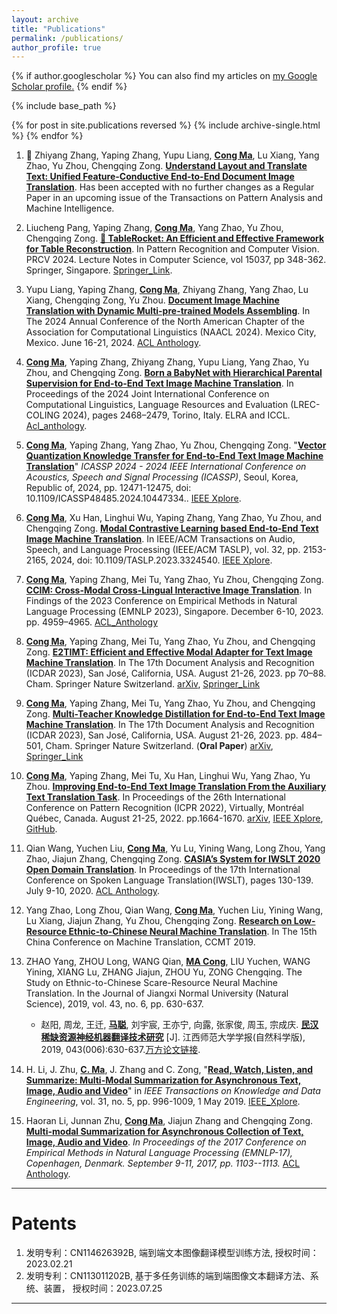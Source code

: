 ```yaml
---
layout: archive
title: "Publications"
permalink: /publications/
author_profile: true
---
```


{% if author.googlescholar %}
  You can also find my articles on <u><a href="{{author.googlescholar}}">my Google Scholar profile</a>.</u>
{% endif %}

{% include base_path %}

{% for post in site.publications reversed %}
  {% include archive-single.html %}
{% endfor %}




1. 🎉  Zhiyang Zhang, Yaping Zhang, Yupu Liang, **<u>Cong Ma</u>**, Lu Xiang, Yang Zhao, Yu Zhou, Chengqing Zong. **<u>Understand Layout and Translate Text: Unified Feature-Conductive End-to-End Document Image Translation</u>**. Has been accepted with no further changes as a Regular Paper in an upcoming issue of the Transactions on Pattern Analysis and Machine Intelligence.

2. Liucheng Pang, Yaping Zhang, **<u>Cong Ma</u>**, Yang Zhao, Yu Zhou, Chengqing Zong. **<u>🚀 TableRocket: An Efficient and Effective Framework for Table Reconstruction</u>**.  In Pattern Recognition and Computer Vision. PRCV 2024. Lecture Notes in Computer Science, vol 15037, pp 348-362. Springer, Singapore. [Springer_Link](https://doi.org/10.1007/978-981-97-8511-7_25).

3. Yupu Liang, Yaping Zhang, **<u>Cong Ma</u>**, Zhiyang Zhang, Yang Zhao, Lu Xiang, Chengqing Zong, Yu Zhou. **<u>Document Image Machine Translation with Dynamic Multi-pre-trained Models Assembling</u>**. In The 2024 Annual Conference of the North American Chapter of the Association for Computational Linguistics (NAACL 2024). Mexico City, Mexico. June 16-21, 2024. [ACL Anthology](https://aclanthology.org/2024.naacl-long.392/).

4. **<u>Cong Ma</u>**, Yaping Zhang, Zhiyang Zhang, Yupu Liang, Yang Zhao, Yu Zhou, and Chengqing Zong. **<u>Born a BabyNet with Hierarchical Parental Supervision for End-to-End Text Image Machine Translation</u>**. In Proceedings of the 2024 Joint International Conference on Computational Linguistics, Language Resources and Evaluation (LREC-COLING 2024), pages 2468–2479, Torino, Italy. ELRA and ICCL. [Acl_anthology](https://aclanthology.org/2024.lrec-main.222/).

5. **<u>Cong Ma</u>**, Yaping Zhang, Yang Zhao, Yu Zhou, Chengqing Zong. "**<u>Vector Quantization Knowledge Transfer for End-to-End Text Image Machine Translation</u>**" *ICASSP 2024 - 2024 IEEE International Conference on Acoustics, Speech and Signal Processing (ICASSP)*, Seoul, Korea, Republic of, 2024, pp. 12471-12475, doi: 10.1109/ICASSP48485.2024.10447334..  [IEEE Xplore](https://ieeexplore.ieee.org/document/10447334).

6. **<u>Cong Ma</u>**, Xu Han, Linghui Wu, Yaping Zhang, Yang Zhao, Yu Zhou, and Chengqing Zong. **<u>Modal Contrastive Learning based End-to-End Text Image Machine Translation</u>**. In IEEE/ACM Transactions on Audio, Speech, and Language Processing (IEEE/ACM TASLP), vol. 32, pp. 2153-2165, 2024, doi: 10.1109/TASLP.2023.3324540.  [IEEE Xplore](https://ieeexplore.ieee.org/document/10284997/).

7. **<u>Cong Ma</u>**, Yaping Zhang, Mei Tu, Yang Zhao, Yu Zhou, Chengqing Zong. **<u>CCIM: Cross-Modal Cross-Lingual Interactive Image Translation</u>**. In Findings of the 2023 Conference on Empirical Methods in Natural Language Processing (EMNLP 2023), Singapore. December 6-10, 2023. pp. 4959–4965. [ACL_Anthology](https://aclanthology.org/2023.findings-emnlp.330/)

8. **<u>Cong Ma</u>**, Yaping Zhang, Mei Tu, Yang Zhao, Yu Zhou, and Chengqing Zong. **<u>E2TIMT: Efficient and Effective Modal Adapter for Text Image Machine Translation</u>**. In The 17th Document Analysis and Recognition (ICDAR 2023), San José, California, USA. August 21-26, 2023. pp 70–88. Cham. Springer Nature Switzerland.  [arXiv](https://arxiv.org/abs/2305.05166), [Springer_Link](https://link.springer.com/chapter/10.1007/978-3-031-41731-3_5)

9. **<u>Cong Ma</u>**, Yaping Zhang, Mei Tu, Yang Zhao, Yu Zhou, and Chengqing Zong. **<u>Multi-Teacher Knowledge Distillation for End-to-End Text Image Machine Translation</u>**. In The 17th Document Analysis and Recognition (ICDAR 2023), San José, California, USA. August 21-26, 2023. pp. 484–501, Cham. Springer Nature Switzerland. (**Oral Paper**) [arXiv](https://arxiv.org/abs/2305.05226), [Springer_Link](https://link.springer.com/chapter/10.1007/978-3-031-41676-7_28)

10. **<u>Cong Ma</u>**, Yaping Zhang, Mei Tu, Xu Han, Linghui Wu, Yang Zhao, Yu Zhou. **<u>Improving End-to-End Text Image Translation From the Auxiliary Text Translation Task</u>**. In Proceedings of the 26th International Conference on Pattern Recognition (ICPR 2022), Virtually, Montréal Québec, Canada. August 21-25, 2022. pp.1664-1670. [arXiv](http://arxiv.org/abs/2210.03887), [IEEE Xplore](https://ieeexplore.ieee.org/document/9956695/), [GitHub](https://github.com/EriCongMa/E2E_TIT_With_MT).

11. Qian Wang, Yuchen Liu, **<u>Cong Ma</u>**, Yu Lu, Yining Wang, Long Zhou, Yang Zhao, Jiajun Zhang, Chengqing Zong. [**CASIA’s System for IWSLT 2020 Open Domain Translation**](https://www.aclweb.org/anthology/2020.iwslt-1.15/). In Proceedings of the 17th International Conference on Spoken Language Translation(IWSLT), pages 130-139. July 9-10, 2020. [ACL Anthology](https://www.aclweb.org/anthology/2020.iwslt-1.15/).

12. Yang Zhao, Long Zhou, Qian Wang, **<u>Cong Ma</u>**, Yuchen Liu, Yining Wang, Lu Xiang, Jiajun Zhang, Yu Zhou, Chengqing Zong. **<u>Research on Low-Resource Ethnic-to-Chinese Neural Machine Translation</u>**. In The 15th China Conference on Machine Translation, CCMT 2019.

13. ZHAO Yang, ZHOU Long, WANG Qian, **<u>MA Cong</u>**, LIU Yuchen, WANG Yining, XIANG Lu, ZHANG Jiajun, ZHOU Yu, ZONG Chengqing. The Study on Ethnic-to-Chinese Scare-Resource Neural Machine Translation. In the Journal of Jiangxi Normal University (Natural Science), 2019, vol. 43, no. 6, pp. 630-637. 
    - 赵阳, 周龙, 王迁, **<u>马聪</u>**, 刘宇宸, 王亦宁, 向露, 张家俊, 周玉, 宗成庆. [**民汉稀缺资源神经机器翻译技术研究**](http://d.wanfangdata.com.cn/periodical/jxsfdxxb201906012) [J]. 江西师范大学学报(自然科学版), 2019, 043(006):630-637.[万方论文链接](http://d.wanfangdata.com.cn/periodical/jxsfdxxb201906012).

14. H. Li, J. Zhu, **<u>C. Ma</u>**, J. Zhang and C. Zong, "[**Read, Watch, Listen, and Summarize: Multi-Modal Summarization for Asynchronous Text, Image, Audio and Video**](https://github.com/EriCongMa/Publications-of-EriC.MA/blob/master/Journal_Papers/2018-TKDE-CongMa.pdf)" in *IEEE Transactions on Knowledge and Data Engineering*, vol. 31, no. 5, pp. 996-1009, 1 May 2019. [IEEE_Xplore](https://ieeexplore.ieee.org/document/8387512?arnumber=8387512&source=authoralert).

15. Haoran Li, Junnan Zhu, **<u>Cong Ma</u>**, Jiajun Zhang and Chengqing Zong. [**Multi-modal Summarization for Asynchronous Collection of Text, Image, Audio and Video**](https://aclanthology.org/D17-1114.pdf). *In Proceedings of the 2017 Conference on Empirical Methods in Natural Language Processing (EMNLP-17), Copenhagen, Denmark. September 9-11, 2017, pp. 1103--1113.* [ACL Anthology](https://aclanthology.org/D17-1114.pdf).

---

# Patents

1. 发明专利：CN114626392B, 端到端文本图像翻译模型训练方法, 授权时间：2023.02.21
2. 发明专利：CN113011202B, 基于多任务训练的端到端图像文本翻译方法、系统、装置， 授权时间：2023.07.25

---
